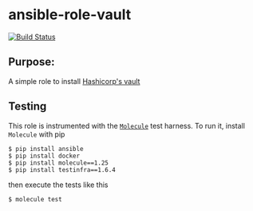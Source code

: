 # ansible-role-vault


[![Build Status](https://travis-ci.org/Solinea/ansible-role-vault.svg?branch=master)](https://travis-ci.org/Solinea/ansible-role-vault)

## Purpose:
A simple role to install [Hashicorp's vault](https://www.vaultproject.io/)

## Testing 
This role is instrumented with the [`Molecule`](https://molecule.readthedocs.io/en/stable-1.25/) test harness. To run it, install `Molecule` with pip
```commandline
$ pip install ansible
$ pip install docker
$ pip install molecule==1.25
$ pip install testinfra==1.6.4
```
then execute the tests like this
```commandline
$ molecule test 
```
